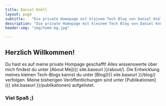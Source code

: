 ```yaml
---
title: Daniel Knöll
layout: page
subtitle:   "Die private Homepage mit kleinem Tech Blog von Daniel Knöll"
description: "Die private Homepage mit kleinem Tech Blog von Daniel Knöll. Hier erfahrt ihr alles über mich. Angefangen von meinem Lebenslauf über ein paar technische Beiträge zu verschiedensten Themen bis zu meinen bisherigen Veröffentlichungen"
header-img: "img/home-bg.jpg"

---
```


## Herzlich Willkommen!
Du hast es auf meine private Hompage geschafft! Alles wissenswerte über mich findest du unter 
[About Me]({{ site.baseurl }}/about/). Die Entwicklung meines kleinen Tech-Blogs kannst du unter 
[Blog]({{ site.baseurl }}/blog/) verfolgen. Meine bisherigen Veröffentlichungen sind unter 
[Publikationen]({{ site.baseurl }}/publikationen) aufgelistet.

### Viel Spaß ;)